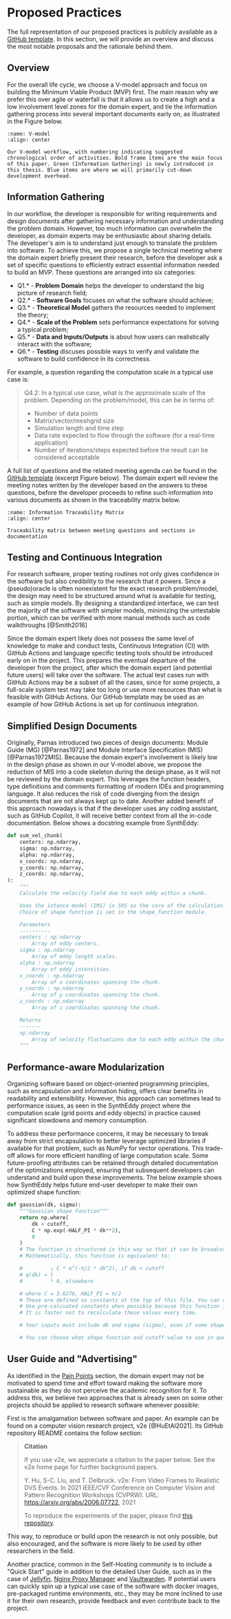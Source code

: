 # Proposed Practices

The full representation of our proposed practices is publicly available as a [GitHub template](https://omltcat.github.io/research-software-template/).
In this section, we will provide an overview and discuss the most notable proposals and the rationale behind them.

## Overview
For the overall life cycle, we choose a V-model approach and focus on building the Minimum Viable Product (MVP) first.
The main reason why we prefer this over agile or waterfall is that it allows us to create a high and a low involvement level zones for the domain expert, and tie the information gathering process into several important documents early on, as illustrated in the Figure below.

```{figure} figures/v-model.png
:name: V-model
:align: center

Our V-model workflow, with numbering indicating suggested chronological order of activities. Bold frame items are the main focus of this paper. Green (Information Gathering) is newly introduced in this thesis. Blue items are where we will primarily cut-down development overhead.
```

## Information Gathering
In our workflow, the developer is responsible for writing requirements and design documents after gathering necessary information and understanding the problem domain. However, too much information can overwhelm the developer, as domain experts may be enthusiastic about sharing details. The developer's aim is to understand just enough to translate the problem into software. To achieve this, we propose a single technical meeting where the domain expert briefly present their research, before the developer ask a set of specific questions to efficiently extract essential information needed to build an MVP. These questions are arranged into six categories:

- Q1.* - **Problem Domain** helps the developer to understand the big picture of research field;
- Q2.* - **Software Goals** focuses on what the software should achieve;
- Q3.* - **Theoretical Model** gathers the resources needed to implement the theory;
- Q4.* - **Scale of the Problem** sets performance expectations for solving a typical problem;
- Q5.* - **Data and Inputs/Outputs** is about how users can realistically interact with the software;
- Q6.* - **Testing** discuses possible ways to verify and validate the software to build confidence in its correctness.

For example, a question regarding the computation scale in a typical use case is:
> Q4.2: In a typical use case, what is the approximate scale of the problem. Depending on the problem/model, this can be in terms of:
> - Number of data points
> - Matrix/vector/meshgrid size
> - Simulation length and time step
> - Data rate expected to flow through the software (for a real-time application)
> - Number of iterations/steps expected before the result can be considered acceptable


A full list of questions and the related meeting agenda can be found in the [GitHub template](https://omltcat.github.io/research-software-template/template/first-meeting/) (excerpt Figure below).
The domain expert will review the meeting notes written by the developer based on the answers to these questions, before the developer proceeds to refine such information into various documents as shown in the traceability matrix below.

```{figure} figures/trace.png
:name: Information Traceability Matrix
:align: center

Traceability matrix between meeting questions and sections in documentation
```

## Testing and Continuous Integration
For research software, proper testing routines not only gives confidence in the software but also credibility to the research that it powers.
Since a (pseudo)oracle is often nonexistent for the exact research problem/model, the design may need to be structured around what is available for testing, such as simple models.
By designing a standardized interface, we can test the majority of the software with simpler models, minimizing the untestable portion, which can be verified with more manual methods such as code walkthroughs [@Smith2016]

Since the domain expert likely does not possess the same level of knowledge to make and conduct tests, Continuous Integration (CI) with GitHub Actions and language specific testing tools should be introduced early on in the project.
This prepares the eventual departure of the developer from the project, after which the domain expert (and potential future users) will take over the software.
The actual test cases run with GitHub Actions may be a subset of all the cases, since for some projects, a full-scale system test may take too long or use more resources than what is feasible with GitHub Actions.
Our GitHub template may be used as an example of how GitHub Actions is set up for continuous integration.

## Simplified Design Documents
Originally, Parnas introduced two pieces of design documents: Module Guide (MG) [@Parnas1972] and Module Interface Specification (MIS) [@Parnas1972MIS].
Because the domain expert's involvement is likely low in the design phase as shown in our V-model above, we propose the reduction of MIS into a code skeleton during the design phase, as it will not be reviewed by the domain expert.
This leverages the function headers, type definitions and comments formatting of modern IDEs and programming language.
It also reduces the risk of code diverging from the design documents that are not always kept up to date.
Another added benefit of this approach nowadays is that if the developer uses any coding assistant, such as GitHub Copilot, it will receive better context from all the in-code documentation.
Below shows a docstring example from SynthEddy:

```python
def sum_vel_chunk(
    centers: np.ndarray,
    sigma: np.ndarray,
    alpha: np.ndarray,
    x_coords: np.ndarray,
    y_coords: np.ndarray,
    z_coords: np.ndarray,
):
    """
    Calculate the velocity field due to each eddy within a chunk.

    Uses the intance model (IM1) in SRS as the core of the calculation.
    Choice of shape function is set in the shape_function module.

    Parameters
    ----------
    centers : np.ndarray
        Array of eddy centers.
    sigma : np.ndarray
        Array of eddy length scales.
    alpha : np.ndarray
        Array of eddy intensities.
    x_coords : np.ndarray
        Array of x coordinates spanning the chunk.
    y_coords : np.ndarray
        Array of y coordinates spanning the chunk.
    z_coords : np.ndarray
        Array of z coordinates spanning the chunk.

    Returns
    -------
    np.ndarray
        Array of velocity fluctuations due to each eddy within the chunk.
    """
```

## Performance-aware Modularization
Organizing software based on object-oriented programming principles, such as encapsulation and information hiding, offers clear benefits in readability and extensibility.
However, this approach can sometimes lead to performance issues, as seen in the SynthEddy project where the computation scale (grid points and eddy objects) in practice caused significant slowdowns and memory consumption. 

To address these performance concerns, it may be necessary to break away from strict encapsulation to better leverage optimized libraries if available for that problem, such as NumPy for vector operations.
This trade-off allows for more efficient handling of large computation scale.
Some future-proofing attributes can be retained through detailed documentation of the optimizations employed, ensuring that subsequent developers can understand and build upon these improvements. The below example shows how SynthEddy helps future end-user developer to make their own optimized shape function:

```python
def gaussian(dk, sigma):
    """Gaussian shape function"""
    return np.where(
        dk < cutoff,
        C * np.exp(-HALF_PI * dk**2),
        0
    )
    # The function is structured in this way so that it can be broadcasted by NumPy over many eddies efficiently.
    # Mathematically, this function is equivalent to:

    #         ┌ C * e^(-π/2 * dk^2), if dk < cutoff
    # q(dk) = ┤
    #         └ 0, elsewhere

    # where C = 3.6276, HALF_PI = π/2
    # These are defined as constants at the top of this file. You can use different values or define new ones.
    # Use pre-calcuated constants when possible because this function is called many times.
    # It is faster not to recalculate these values every time.

    # Your inputs must include dk and sigma (sigma), even if some shape functions may not use sigma.

    # You can choose what shape function and cutoff value to use in query arguments.
```

## User Guide and "Advertising"
As identified in the [Pain Points](./introduction.md#pain-points) section, the domain expert may not be motivated to spend time and effort toward making the software more sustainable as they do not perceive the academic recognition for it.
To address this, we believe two approaches that is already seen on some other projects should be applied to research software whenever possible:

First is the amalgamation between software and paper. An example can be found on a computer vision research project, v2e [@HuEtAl2021]. Its GitHub repository README contains the follow section:

> **Citation**
>
> If you use v2e, we appreciate a citation to the paper below. See the v2e home page for further background papers.
>
> Y. Hu, S-C. Liu, and T. Delbruck. v2e: From Video Frames to Realistic DVS Events. In 2021 IEEE/CVF Conference on Computer Vision and Pattern Recognition Workshops (CVPRW). URL: https://arxiv.org/abs/2006.07722, 2021
>
> To reproduce the experiments of the paper, please find [this repository](https://github.com/SensorsINI/v2e_exps_public).


This way, to reproduce or build upon the research is not only possible, but also encouraged, and the software is more likely to be used by other researchers in the field.

Another practice, common in the Self-Hosting community is to include a "Quick Start" guide in addition to the detailed User Guide, such as in the case of [Jellyfin](https://jellyfin.org/docs/general/quick-start/), [Nginx Proxy Manager](https://nginxproxymanager.com/guide/#quick-setup) and [Vaultwarden](https://github.com/dani-garcia/vaultwarden?tab=readme-ov-file#docker-compose).
If potential users can quickly spin up a typical use case of the software with docker images, pre-packaged runtime environments, etc., they may be more inclined to use it for their own research, provide feedback and even contribute back to the project.
